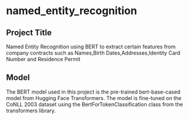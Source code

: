 # named_entity_recognition

## Project Title
Named Entity Recognition using BERT to extract certain features from company contracts such as Names,Birth Dates,Addresses,Identity Card Number and Residence Permit

## Model
The BERT model used in this project is the pre-trained bert-base-cased model from Hugging Face Transformers.
The model is fine-tuned on the CoNLL 2003 dataset using the BertForTokenClassification class from the transformers library.
